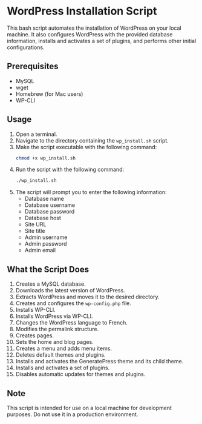 # WordPress Installation Script

This bash script automates the installation of WordPress on your local machine. It also configures WordPress with the provided database information, installs and activates a set of plugins, and performs other initial configurations.

## Prerequisites

- MySQL
- wget
- Homebrew (for Mac users)
- WP-CLI

## Usage

1. Open a terminal.
2. Navigate to the directory containing the `wp_install.sh` script.
3. Make the script executable with the following command:
    ```bash
    chmod +x wp_install.sh
    ```
4. Run the script with the following command:
    ```bash
    ./wp_install.sh
    ```
5. The script will prompt you to enter the following information:
    - Database name
    - Database username
    - Database password
    - Database host
    - Site URL
    - Site title
    - Admin username
    - Admin password
    - Admin email

## What the Script Does

1. Creates a MySQL database.
2. Downloads the latest version of WordPress.
3. Extracts WordPress and moves it to the desired directory.
4. Creates and configures the `wp-config.php` file.
5. Installs WP-CLI.
6. Installs WordPress via WP-CLI.
7. Changes the WordPress language to French.
8. Modifies the permalink structure.
9. Creates pages.
10. Sets the home and blog pages.
11. Creates a menu and adds menu items.
12. Deletes default themes and plugins.
13. Installs and activates the GeneratePress theme and its child theme.
14. Installs and activates a set of plugins.
15. Disables automatic updates for themes and plugins.

## Note

This script is intended for use on a local machine for development purposes. Do not use it in a production environment.
